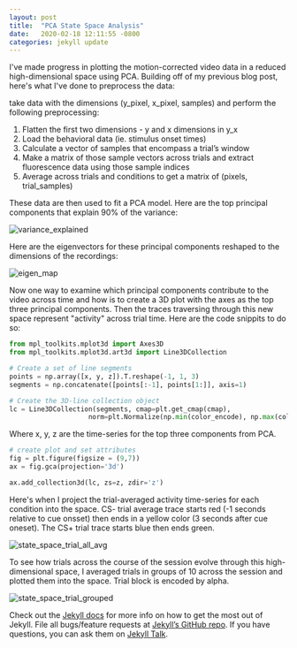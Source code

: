 ```yaml
---
layout: post
title:  "PCA State Space Analysis"
date:   2020-02-18 12:11:55 -0800
categories: jekyll update
---
```


I've made progress in plotting the motion-corrected video data in a reduced high-dimensional space using PCA. Building off of my previous blog post, here's what I've done to preprocess the data:

 take data with the dimensions (y_pixel, x_pixel, samples) and perform the following preprocessing:
 1) Flatten the first two dimensions - y and x dimensions in y_x
 2) Load the behavioral data (ie. stimulus onset times)
 3) Calculate a vector of samples that encompass a trial’s window
 4) Make a matrix of those sample vectors across trials and extract fluorescence data using those sample indices
 5) Average across trials and conditions to get a matrix of (pixels, trial_samples)

These data are then used to fit a PCA model. Here are the top principal components that explain 90% of the variance:

![variance_explained](/nape_tca_nn_blog/images/20200218_post_variance_explained.PNG)

Here are the eigenvectors for these principal components reshaped to the dimensions of the recordings:

![eigen_map](/nape_tca_nn_blog/images/20200218_post_eigen_map.PNG)

Now one way to examine which principal components contribute to the video across time and how is to create a 3D plot with the axes as the top three principal components.
Then the traces traversing through this new space represent "activity" across trial time. Here are the code snippits to do so:

```python
from mpl_toolkits.mplot3d import Axes3D
from mpl_toolkits.mplot3d.art3d import Line3DCollection

# Create a set of line segments
points = np.array([x, y, z]).T.reshape(-1, 1, 3)
segments = np.concatenate([points[:-1], points[1:]], axis=1)

# Create the 3D-line collection object
lc = Line3DCollection(segments, cmap=plt.get_cmap(cmap),
                    norm=plt.Normalize(np.min(color_encode), np.max(color_encode))) # set LUT for segment colors

```

Where x, y, z are the time-series for the top three components from PCA.

```python
# create plot and set attributes
fig = plt.figure(figsize = (9,7))
ax = fig.gca(projection='3d')

ax.add_collection3d(lc, zs=z, zdir='z')
```
Here's when I project the trial-averaged activity time-series for each condition into the space. CS- trial average trace starts red (-1 seconds relative to cue onsset) then
ends in a yellow color (3 seconds after cue oneset). The CS+ trial trace starts blue then ends green.

![state_space_trial_all_avg](/nape_tca_nn_blog/images/20200218_state_space_trial_all_avg.gif)

To see how trials across the course of the session evolve through this high-dimensional space, I averaged trials in groups of 10 across the session and plotted them into the space. Trial block is encoded by alpha.

![state_space_trial_grouped](/nape_tca_nn_blog/images/20200218_state_space_trial_grouped.gif)


Check out the [Jekyll docs][jekyll-docs] for more info on how to get the most out of Jekyll. File all bugs/feature requests at [Jekyll’s GitHub repo][jekyll-gh]. If you have questions, you can ask them on [Jekyll Talk][jekyll-talk].

[jekyll-docs]: https://jekyllrb.com/docs/home
[jekyll-gh]:   https://github.com/jekyll/jekyll
[jekyll-talk]: https://talk.jekyllrb.com/
